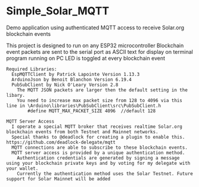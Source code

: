 # Simple_Solar_MQTT
 Demo application using authenticated MQTT access to receive Solar.org blockchain events

This project is designed to run on any ESP32 microcontroller
    Blockchain event packets are sent to the serial port as ASCII text for display on terminal program running on PC
    LED is toggled at every blockchain event    

    Required Libraries:
      EspMQTTClient by Patrick Lapointe Version 1.13.3
      ArduinoJson by Benoit Blanchon Version 6.19.4
      PubSubClient by Nick O'Leary Version 2.8
        The MQTT JSON packets are larger then the default setting in the libary.
        You need to increase max packet size from 128 to 4096 via this line in \Arduino\libraries\PubSubClient\src\PubSubClient.h
            #define MQTT_MAX_PACKET_SIZE 4096  //default 128
      
    MQTT Server Access
      I operate a special MQTT broker that receives realtime Solar.org blockchain events from both Testnet and Mainnet networks.
      Special thanks to @deadlock for creating a plugin to enable this. https://github.com/deadlock-delegate/mqtt
      MQTT connections are able to subscribe to these blockchain events.
      MQTT server access is provided by a unique authentication method.  
        Authentication credentials are generated by signing a message using your blockchain private keys and by voting for my delegate with your wallet.
        Currently the authentication method uses the Solar Testnet. Future support for Solar Mainnet will be added